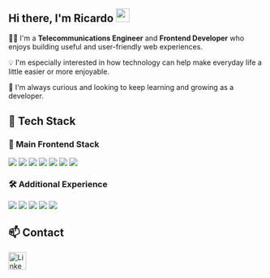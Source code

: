 ## Hi there, I'm Ricardo <img src="https://media.giphy.com/media/hvRJCLFzcasrR4ia7z/giphy.gif" width="27">

👨‍💻 I'm a **Telecommunications Engineer** and **Frontend Developer** who enjoys building useful and user-friendly web experiences.

💡 I'm especially interested in how technology can help make everyday life a little easier or more enjoyable.

🚀 I'm always curious and looking to keep learning and growing as a developer.

## 🧰 Tech Stack

### 🌟 Main Frontend Stack  
<div align="left">
  <img src="https://img.shields.io/badge/html5-%23E34F26.svg?style=for-the-badge&logo=html5&logoColor=white" />
  <img src="https://img.shields.io/badge/css3-%231572B6.svg?style=for-the-badge&logo=css3&logoColor=white" />
  <img src="https://img.shields.io/badge/javascript-%23F7DF1E.svg?style=for-the-badge&logo=javascript&logoColor=black" />
  <img src="https://img.shields.io/badge/typescript-%23007ACC.svg?style=for-the-badge&logo=typescript&logoColor=white" />
  <img src="https://img.shields.io/badge/react-%2320232a.svg?style=for-the-badge&logo=react&logoColor=%2361DAFB" />
  <img src="https://img.shields.io/badge/react_router-%23CA4245.svg?style=for-the-badge&logo=react-router&logoColor=white" />
  <img src="https://img.shields.io/badge/twind-%23000000.svg?style=for-the-badge&logo=tailwindcss&logoColor=white" />
</div>

### 🛠️ Additional Experience  
<div align="left">
  <img src="https://img.shields.io/badge/node.js-%23339933.svg?style=for-the-badge&logo=node.js&logoColor=white" />
  <img src="https://img.shields.io/badge/python-%2314354C.svg?style=for-the-badge&logo=python&logoColor=white" />
  <img src="https://img.shields.io/badge/fastapi-%23009688.svg?style=for-the-badge&logo=fastapi&logoColor=white" />
  <img src="https://img.shields.io/badge/bootstrap-%23563D7C.svg?style=for-the-badge&logo=bootstrap&logoColor=white" />
  <img src="https://img.shields.io/badge/jupyter-%23F37626.svg?style=for-the-badge&logo=jupyter&logoColor=white" />
</div>

## 📫 Contact

<a href="https://www.linkedin.com/in/ricardo-gonzález-fritz/" target="_blank">
  <img src="https://cdn.jsdelivr.net/gh/devicons/devicon/icons/linkedin/linkedin-original.svg" alt="LinkedIn" width="35" height="35"/>
</a>



